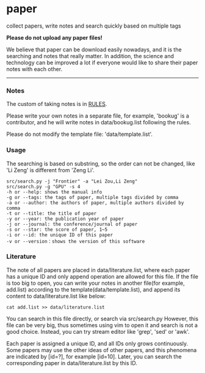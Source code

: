 # paper

collect papers, write notes and search quickly based on multiple tags

**Please do not upload any paper files!**

We believe that paper can be download easily nowadays, and it is the searching and notes that really matter.
In addition, the science and technology can be improved a lot if everyone would like to share their paper notes with each other.

---

### Notes

The custom of taking notes is in [RULES](data/README.md).

Please write your own notes in a separate file, for example, 'bookug' is a contributor, and he will write notes in data/bookug.list following the rules.

Please do not modify the template file: 'data/template.list'.

### Usage

The searching is based on substring, so the order can not be changed, like 'Li Zeng' is different from 'Zeng Li'.

```
src/search.py -j "Frontier" -a "Lei Zou,Li Zeng"
src/search.py -g "GPU" -s 4
-h or --help: shows the manual info
-g or --tags: the tags of paper, multiple tags divided by comma
-a or --author: the authors of paper, multiple authors divided by comma
-t or --title: the title of paper
-y or --year: the publication year of paper
-j or --journal: the conference/journal of paper
-s or --star: the score of paper, 1~5
-i or --id: the unique ID of this paper
-v or --version：shows the version of this software
```

### Literature

The note of all papers are placed in data/literature.list, where each paper has a unique ID and only append operation are allowed for this file.
If the file is too big to open, you can write your notes in another file(for example, add.list) according to the template(data/template.list), and append its content to data/literature.list like below:
```
cat add.list >> data/literature.list
```

You can search in this file directly, or search via src/search.py
However, this file can be very big, thus sometimes using vim to open it and search is not a good choice.
Instead, you can try stream editor like 'grep', 'sed' or 'awk'.

Each paper is assigned a unique ID, and all IDs only grows continuously.
Some papers may use the other ideas of other papers, and this phenomena are indicated by [id=?], for example [id=10].
Later, you can search the corresponding paper in data/literature.list by this ID.

